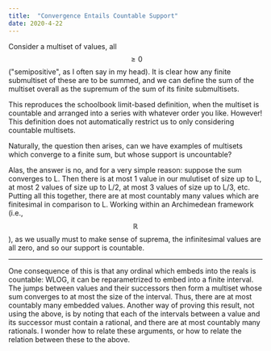 ```yaml
---
title:  "Convergence Entails Countable Support"
date: 2020-4-22
---
```

Consider a multiset of values, all $$\geq 0$$ ("semipositive", as I often say in my head). It is clear how any finite submultiset of these are to be summed, and we can define the sum of the multiset overall as the supremum of the sum of its finite submultisets.

This reproduces the schoolbook limit-based definition, when the multiset is countable and arranged into a series with whatever order you like. However! This definition does not automatically restrict us to only considering countable multisets.

Naturally, the question then arises, can we have examples of multisets which converge to a finite sum, but whose support is uncountable?

Alas, the answer is no, and for a very simple reason: suppose the sum converges to L. Then there is at most 1 value in our mulutiset of size up to L, at most 2 values of size up to L/2, at most 3 values of size up to L/3, etc. Putting all this together, there are at most countably many values which are finitesimal in comparison to L. Working within an Archimedean framework (i.e., $$\mathbb{R}$$), as we usually must to make sense of suprema, the infinitesimal values are all zero, and so our support is countable.

***

One consequence of this is that any ordinal which embeds into the reals is countable: WLOG, it can be reparametrized to embed into a finite interval. The jumps between values and their successors then form a multiset whose sum converges to at most the size of the interval. Thus, there are at most countably many embedded values. Another way of proving this result, not using the above, is by noting that each of the intervals between a value and its successor must contain a rational, and there are at most countably many rationals. I wonder how to relate these arguments, or how to relate the relation between these to the above.